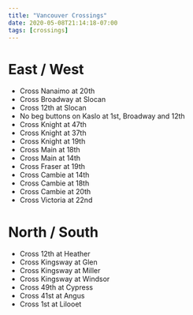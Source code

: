 ```yaml
---
title: "Vancouver Crossings"
date: 2020-05-08T21:14:18-07:00
tags: [crossings]
---
```


# East / West

* Cross Nanaimo at 20th
* Cross Broadway at Slocan
* Cross 12th at Slocan
* No beg buttons on Kaslo at 1st, Broadway and 12th
* Cross Knight at 47th
* Cross Knight at 37th
* Cross Knight at 19th
* Cross Main at 18th
* Cross Main at 14th
* Cross Fraser at 19th
* Cross Cambie at 14th
* Cross Cambie at  18th
* Cross Cambie at 20th
* Cross Victoria at 22nd

# North / South	

* Cross 12th at Heather
* Cross Kingsway at Glen
* Cross Kingsway at Miller
* Cross Kingsway at Windsor
* Cross 49th at Cypress
* Cross 41st at Angus
* Cross 1st at Lilooet

